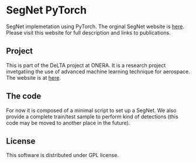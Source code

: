 # SegNet PyTorch
SegNet implemetation using PyTorch.
The orginal SegNet website is [here](http://mi.eng.cam.ac.uk/projects/segnet/).
Please visit this website for full description and links to publications.

## Project
This is part of the DeLTA project at ONERA.
It is a research project invetgatiing the use of advanced machine learning technique for aerospace.
The website is at [here](delta-onera.github.io).

## The code
For now it is composed of a minimal script to set up a SegNet.
We also provide a complete train/test sample to perform kind of detections (this code may be moved to another place in the future).

## License
This software is distributed under GPL license.
